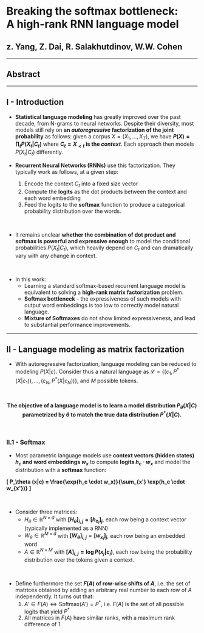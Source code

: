 # Breaking the softmax bottleneck: <br> A high-rank RNN language model

## z. Yang, Z. Dai, R. Salakhutdinov, W.W. Cohen



---



## Abstract



---



## I - Introduction

* **Statistical language modeling** has greatly improved over the past decade,
from N-grams to neural networks. Despite their diversity, most models still rely
on **an *autoregressive* factorization of the joint probability** as follows:
given a corpus $X = (X_1, ..., X_T)$, we have **$P(X) = \prod_t P(X_t | C_t)$**
where **$C_t = X_{<t}$ is the *context***. Each approach then models
$P(X_t|C_t)$ differently.

* **Recurrent Neural Networks (RNNs)** use this factorization. They typically
work as follows, at a given step:
  1. Encode the context $C_t$ into a fixed size vector
  2. Compute the **logits** as the dot products between the context and each
     word embedding
  3. Feed the logits to the **softmax** function to produce a categorical
     probability distribution over the words.

<br>

* It remains unclear **whether the combination of dot product and softmax is
powerful and expressive enough** to model the conditional probabilities
$P(X_t | C_t)$, which heavily depend on $C_t$ and can dramatically vary with any
change in context.

<br>

* In this work:
  * Learning a standard softmax-based recurrent language model is equivalent
    to solving a **high-rank matrix factorization** problem.
  * **Softmax bottleneck** - the expressiveness of such models with output word
    embeddings is too low to correctly model natural language.
  * **Mixture of Softmaxes** do not show limited expressiveness, and lead to
    substantial performance improvements.



---



## II - Language modeling as matrix factorization

* With autoregressive factorization, language modeling can be reduced to
modeling $P(X|c)$. Consider thus a natural language as $\mathcal{L} =
\{(c_1, P^{* }(X|c_1)), ..., (c_N, P^{* }(X|c_N))\}$, and $M$ possible tokens.

<br>

<center>

**The objective of a language model is to learn a model distribution
$P_\theta(X|C)$ parametrized by $\theta$ to match the true data distribution
$P^* (X|C)$.**

</center>


<br>


### II.1 - Softmax

* Most parametric language models use **context vectors (hidden states) $h_c$
and word embeddings $w_x$** to compute **logits $h_c \cdot w_x$** and model the
distribution with a **softmax** function:

<strong>

\[
  P_\theta (x|c) = \frac{\exp(h_c \cdot w_x)}{\sum_{x'} \exp(h_c \cdot w_{x'})}
\]

</strong>

<br>

* Consider three matrices:
  * $H_\theta \in \mathbb{R}^{N\times d}$ with
    **${[H_\theta]}_{i, j} = {[h_{c_i}]}_j$**, each row being a context vector
    (typically implemented as a RNN)
  * $W_\theta \in \mathbb{R}^{M\times d}$ with
    **${[W_\theta]}_{i, j} = {[w_{x_i}]}_j$**, each row being an embedded word
  * $A \in \mathbb{R}^{N\times M}$ with
    **${[A]}_{i,j} = {\log P(x_j | c_i)}$**, each row being the probability
    distribution over the tokens given a context.

<br>

* Define furthermore the set **$F(A)$ of row-wise shifts of $A$**, i.e. the set
of matrices obtained by adding an arbitrary real number to each row of $A$
independently. It turns out that:
  1. $A' \in F(A) \iff \text{Softmax}(A') = P^{* }$, i.e. $F(A)$ is the set of
     all possible logits that yield $P^{* }$
  2. All matrices in $F(A)$ have similar ranks, with a maximum
     rank difference of 1.

<br>
